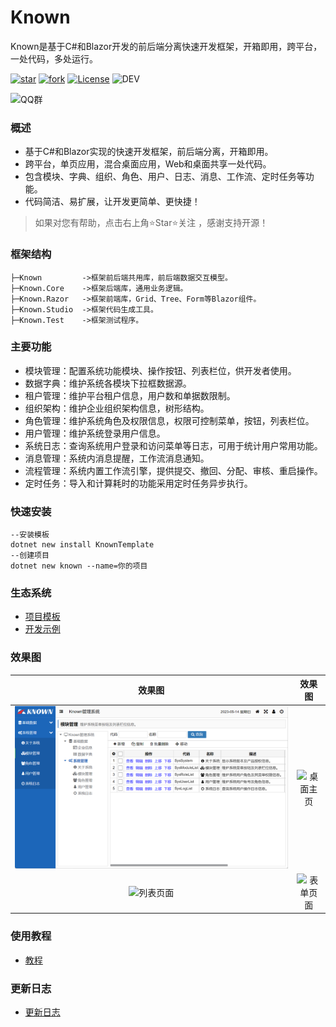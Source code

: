 # Known

Known是基于C#和Blazor开发的前后端分离快速开发框架，开箱即用，跨平台，一处代码，多处运行。

[![star](https://gitee.com/known/Known/badge/star.svg?theme=dark)](https://gitee.com/known/Known/stargazers)
[![fork](https://gitee.com/known/Known/badge/fork.svg?theme=dark)](https://gitee.com/known/Known/members)
[![License](https://img.shields.io/badge/license-Apache2-yellow)](https://gitee.com/known/Known/blob/master/LICENSE)
![DEV](https://img.shields.io/badge/DEV-.NET7/VS2022-brightgreen)

![QQ群](https://img.shields.io/badge/QQ群-865982686-blue)

### 概述
* 基于C#和Blazor实现的快速开发框架，前后端分离，开箱即用。
* 跨平台，单页应用，混合桌面应用，Web和桌面共享一处代码。
* 包含模块、字典、组织、角色、用户、日志、消息、工作流、定时任务等功能。
* 代码简洁、易扩展，让开发更简单、更快捷！

> 如果对您有帮助，点击右上角⭐Star⭐关注 ，感谢支持开源！

### 框架结构
```
├─Known         ->框架前后端共用库，前后端数据交互模型。
├─Known.Core    ->框架后端库，通用业务逻辑。
├─Known.Razor   ->框架前端库，Grid、Tree、Form等Blazor组件。
├─Known.Studio  ->框架代码生成工具。
├─Known.Test    ->框架测试程序。
```

### 主要功能

* 模块管理：配置系统功能模块、操作按钮、列表栏位，供开发者使用。
* 数据字典：维护系统各模块下拉框数据源。
* 租户管理：维护平台租户信息，用户数和单据数限制。
* 组织架构：维护企业组织架构信息，树形结构。
* 角色管理：维护系统角色及权限信息，权限可控制菜单，按钮，列表栏位。
* 用户管理：维护系统登录用户信息。
* 系统日志：查询系统用户登录和访问菜单等日志，可用于统计用户常用功能。
* 消息管理：系统内消息提醒，工作流消息通知。
* 流程管理：系统内置工作流引擎，提供提交、撤回、分配、审核、重启操作。
* 定时任务：导入和计算耗时的功能采用定时任务异步执行。

### 快速安装
```
--安装模板
dotnet new install KnownTemplate
--创建项目
dotnet new known --name=你的项目
```

### 生态系统
- [项目模板](https://gitee.com/known/known-template)
- [开发示例](https://gitee.com/known/known-sample)

### 效果图

效果图|效果图
:--:|:--:
![效果图](Document/images/Web.png)|![桌面主页](https://foruda.gitee.com/images/1688092817417883098/53a1da51_14334.png)
![列表页面](https://foruda.gitee.com/images/1688093103502236712/7ad4f573_14334.png)|![表单页面](https://foruda.gitee.com/images/1688093130502934536/ee69a56f_14334.png)

### 使用教程

* [教程](http://known.pumantech.com/doc)

### 更新日志

* [更新日志](http://known.pumantech.com/doc/log)
